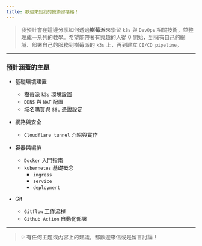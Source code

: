 ```yaml
---
title: 歡迎來到我的技術部落格！ 
---
```


> 我預計會在這邊分享如何透過**樹莓派**來學習 `k8s` 與 `DevOps` 相關技術，並整理成一系列的教學。希望能帶著有興趣的人從 0 開始，到擁有自己的網域、部署自己的服務到樹莓派的 `k3s` 上，再到建立 `CI/CD pipeline`。

---

### 預計涵蓋的主題

* 基礎環境建置
  * 樹莓派 `k3s` 環境設置 
  * `DDNS` 與 `NAT` 配置
  * 域名購買與 `SSL` 憑證設定

* 網路與安全
  * `Cloudflare tunnel` 介紹與實作

* 容器與編排
  * `Docker` 入門指南
  * `kubernetes` 基礎概念
    * `ingress`
    * `service`
    * `deployment`

* Git
  * `Gitflow` 工作流程
  * `Github Action` 自動化部署

---

> 💡 有任何主題或內容上的建議，都歡迎來信或是留言討論！
